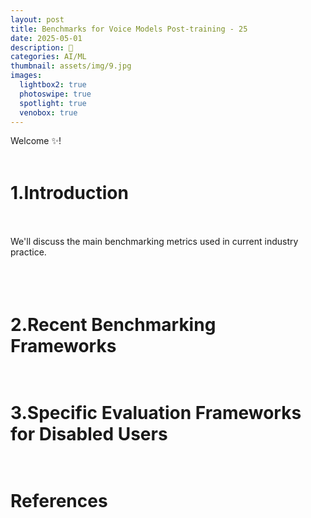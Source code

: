 ```yaml
---
layout: post
title: Benchmarks for Voice Models Post-training - 25
date: 2025-05-01
description: 🥥
categories: AI/ML
thumbnail: assets/img/9.jpg
images:
  lightbox2: true
  photoswipe: true
  spotlight: true
  venobox: true
---
```


Welcome ✨! <br><br>



# 1.Introduction<br><br>

We'll discuss the main benchmarking metrics used in current industry practice.<br><br><br><br>


# 2.Recent Benchmarking Frameworks<br><br>




# 3.Specific Evaluation Frameworks for Disabled Users<br><br>


# References<br><br><br><br>









